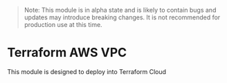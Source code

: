 > Note: This module is in alpha state and is likely to contain bugs and updates may introduce breaking changes. It is not recommended for production use at this time.

# Terraform AWS VPC
This module is designed to deploy into Terraform Cloud

